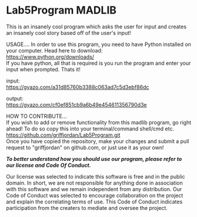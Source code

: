 # Lab5Program MADLIB
This is an insanely cool program which asks the user for input and creates an insanely cool story based off of the user's input!

USAGE....
In order to use this program, you need to have Python installed on your computer. Head here to download: https://www.python.org/downloads/  
If you have python, all that is required is you run the program and enter your input when prompted. Thats it!  
  
input:  
https://gyazo.com/a31d85760b3388c063ad7c5d3ebf86dc  
  
output:  
https://gyazo.com/cf0ef851cb9a6b49e454611356790d3e  
  
  
HOW TO CONTRIBUTE...  
If you wish to add or remove functionality from this madlib program, go right ahead! To do so copy this into your terminal/command shell/cmd etc.  
https://github.com/griffjordan/Lab5Program.git  
Once you have copied the repository, make your changes and submit a pull request to "griffjordan" on github.com, or just use it as your own! 
  
  
***To better understand how you should use our program, please refer to our license and Code Of Conduct.***  

Our license was selected to indicate this software is free and in the public domain. In short, we are not responsible for anything done in association with this software and we remain independent from any distribution. Our Code of Conduct was selected to encourage collaboration on the project and explain the correlating terms of use. This Code of Conduct indicates participation from the creaters to mediate and oversee the project.
